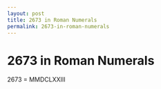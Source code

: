 ```yaml
---
layout: post
title: 2673 in Roman Numerals
permalink: 2673-in-roman-numerals
---
```


# 2673 in Roman Numerals

2673 = MMDCLXXIII
